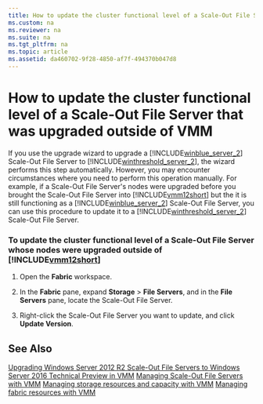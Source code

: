 ```yaml
---
title: How to update the cluster functional level of a Scale-Out File Server that was upgraded outside of VMM
ms.custom: na
ms.reviewer: na
ms.suite: na
ms.tgt_pltfrm: na
ms.topic: article
ms.assetid: da460702-9f28-4850-af7f-494370b047d8
---
```

# How to update the cluster functional level of a Scale-Out File Server that was upgraded outside of VMM
If you use the upgrade wizard to upgrade a [!INCLUDE[winblue_server_2](Token/winblue_server_2_md.md)] Scale\-Out File Server to [!INCLUDE[winthreshold_server_2](Token/winthreshold_server_2_md.md)], the wizard performs this step automatically.  However, you may encounter circumstances where you need to perform this operation manually. For example, if a Scale\-Out File Server's nodes were upgraded before you brought the Scale\-Out File Server into [!INCLUDE[vmm12short](Token/vmm12short_md.md)] but the it is still functioning as a [!INCLUDE[winblue_server_2](Token/winblue_server_2_md.md)] Scale\-Out File Server, you can use this procedure to update it to a [!INCLUDE[winthreshold_server_2](Token/winthreshold_server_2_md.md)] Scale\-Out File Server.

### To update the cluster functional level of a Scale\-Out File Server whose nodes were upgraded outside of [!INCLUDE[vmm12short](Token/vmm12short_md.md)]

1.  Open the **Fabric** workspace.

2.  In the **Fabric** pane, expand **Storage** > **File Servers**, and in the **File Servers** pane, locate the Scale\-Out File Server.

3.  Right\-click the Scale\-Out File Server you want to update, and click **Update Version**.

## See Also
[Upgrading Windows Server 2012 R2 Scale-Out File Servers to Windows Server 2016 Technical Preview in VMM](Upgrading-Windows-Server-2012-R2-Scale-Out-File-Servers-to-Windows-Server-2016-Technical-Preview-in-VMM.md)
[Managing Scale-Out File Servers with VMM](Managing-Scale-Out-File-Servers-with-VMM.md)
[Managing storage resources and capacity with VMM](Managing-storage-resources-and-capacity-with-VMM.md)
[Managing fabric resources with VMM](Managing-fabric-resources-with-VMM.md)


